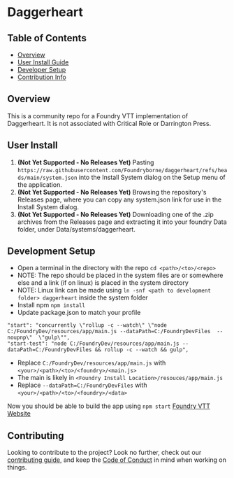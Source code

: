 # Daggerheart
## Table of Contents
- [Overview](#overview)
- [User Install Guide](#user-install)
- [Developer Setup](#developer-setup)
- [Contribution Info](#contributing)

## Overview
This is a community repo for a Foundry VTT implementation of Daggerheart. It is not associated with Critical Role or Darrington Press.

## User Install
1. **(Not Yet Supported - No Releases Yet)** Pasting `https://raw.githubusercontent.com/Foundryborne/daggerheart/refs/heads/main/system.json` into the Install System dialog on the Setup menu of the application.
2. **(Not Yet Supported - No Releases Yet)** Browsing the repository's Releases page, where you can copy any system.json link for use in the Install System dialog.
3. **(Not Yet Supported - No Releases Yet)** Downloading one of the .zip archives from the Releases page and extracting it into your foundry Data folder, under Data/systems/daggerheart.

## Development Setup
- Open a terminal in the directory with the repo `cd <path>/<to>/<repo>`
- NOTE: The repo should be placed in the system files are or somewhere else and a link (if on linux) is placed in the system directory
- NOTE: Linux link can be made using `ln -snf <path to development folder> daggerheart` inside the system folder
- Install npm `npm install`
- Update package.json to match your profile

```
"start": "concurrently \"rollup -c --watch\" \"node C:/FoundryDev/resources/app/main.js --dataPath=C:/FoundryDevFiles  --noupnp\"  \"gulp\"",
"start-test": "node C:/FoundryDev/resources/app/main.js --dataPath=C:/FoundryDevFiles && rollup -c --watch && gulp",

```

- Replace `C:/FoundryDev/resources/app/main.js` with `<your>/<path>/<to>/<foundry>/<main.js>`
- The main is likely in `<Foundry Install Location>/resouces/app/main.js`
- Replace `--dataPath=C:/FoundryDevFiles` with `<your>/<path>/<to>/<foundry>/<data>`

Now you should be able to build the app using `npm start`
[Foundry VTT Website][1]

[1]: https://foundryvtt.com/  

## Contributing  

Looking to contribute to the project? Look no further, check out our [contributing guide](contributing.md), and keep the [Code of Conduct](coc.md) in mind when working on things.
